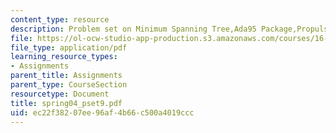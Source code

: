 ```yaml
---
content_type: resource
description: Problem set on Minimum Spanning Tree,Ada95 Package,Propulsion.
file: https://ol-ocw-studio-app-production.s3.amazonaws.com/courses/16-01-unified-engineering-i-ii-iii-iv-fall-2005-spring-2006/ec22f38207ee96af4b66c500a4019ccc_spring04_pset9.pdf
file_type: application/pdf
learning_resource_types:
- Assignments
parent_title: Assignments
parent_type: CourseSection
resourcetype: Document
title: spring04_pset9.pdf
uid: ec22f382-07ee-96af-4b66-c500a4019ccc
---
```

